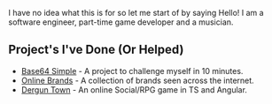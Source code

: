 I have no idea what this is for so let me start of by saying Hello!
I am a software engineer, part-time game developer and a musician.

## Project's I've Done (Or Helped)
- [Base64 Simple](/base64-simple) - A project to challenge myself in 10 minutes.
- [Online Brands](/OnlineBrands) - A collection of brands seen across the internet.
- [Dergun Town](https://derguns.town) - An online Social/RPG game in TS and Angular. 
